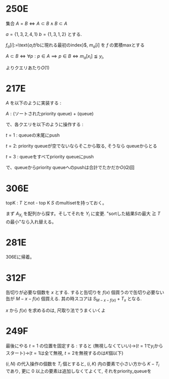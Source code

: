 
# 250E

集合 $A=B \iff A\subset B \land B\subset A$
 
$a = \{1,3,2,4,1\}$ $b=\{1,3,1,2\}$ とする. 

$f_a[i]:=$\text{$a_i$がbに現れる最初のindex}$, $m_a[i]$ を $f$ の累積maxとする

$A\subset B \iff \forall p : p\in A \implies p\in B \iff m_a[x_i]\leqq y_i$, 

よりクエリあたり$O(1)$ 

# 217E 

$A$ を以下のように実装する : 

$A : \text{(ソートされたpriority queue) + (queue)}$

で、各クエリを以下のように操作する :

$t=1$ : queueの末尾にpush

$t=2$: priority queueが空でないならそこから取る, そうなら queueからとる

$t=3$ : queueをすべてpriority queueにpush

で、queueからpriority queueへのpushは合計でたかだか$O(Q)$回

# 306E

topK : $T$ とnot - top K $S$ のmultisetを持っておく。

まず $A_{X_i}$ を配列から探す。そしてそれを $Y_i$ に変更. "sortした結果$S$の最大 $\geqq$ $T$の最小"なら入れ替える。

# 281E

306Eに帰着。

# 312F

缶切りが必要な個数を $x$ とする. すると缶切りを $f(x)$ 個買うので缶切り必要ない缶が $M-x-f(x)$ 個買える.  其の時スコアは $S_{M-x-f(x)}+T_{x}$ となる. 

$x$ から $f(x)$ を求めるのは, 尺取り法でうまくいくよ


# 249F

最後にやる $t=1$ の位置を固定する : すると
	(無視しなくていい)→($t=1$で$y_i$からスタート)→($t=1$は全て無視, $t=2$を無視するのは$K$個以下)

$(i,N)$ の代入操作の個数を $T_i$ 個とすると, $(i,K$) 内の要素で小さい方から $K-T_i$ であり, 更に $0$ 以上の要素は追加しなくてよくて, それをpriority_queueを

